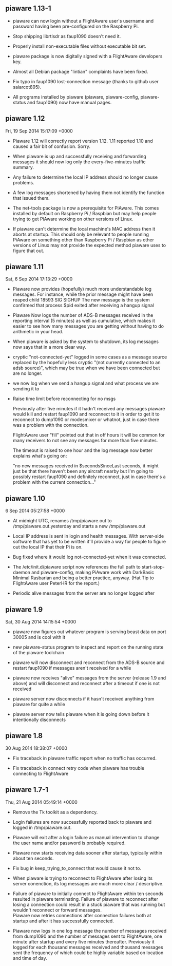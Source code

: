 piaware 1.13-1
---

* piaware can now login without a FlightAware user's username and password having been pre-configured on the Raspberry Pi.

* Stop shipping librtlsdr as faup1090 doesn't need it.

* Properly install non-executable files without executable bit set.

* piaware package is now digitally signed with a FlightAware developers key.

* Almost all Debian package "lintian" complaints have been fixed.

* Fix typo in faup1090 lost-connection message (thanks to github user saiarcot895).

* All programs installed by piaware (piaware, piaware-config, piaware-status and faup1090) now have manual pages.

piaware 1.12
---
Fri, 19 Sep 2014 15:17:09 +0000

* Piaware 1.12 will correctly report version 1.12.  1.11 reported 1.10
and caused a fair bit of confusion.  Sorry.

* When piaware is up and successfully receiving and forwarding messages it
should now log only the every-five-minutes traffic summary.

* Any failure to determine the local IP address should no longer cause problems.

* A few log messages shortened by having them not identify the function that
issued them.

* The net-tools package is now a prerequisite for PiAware.  This comes
installed by default on Raspberry Pi / Raspbian but may help people trying
to get PiAware working on other versions of Linux.

* If piaware can't determine the local machine's MAC address then it aborts
at startup.  This should only be relevant to people running PiAware on something
other than Raspberry Pi / Raspbian as other versions of Linux may
not provide the expected method piaware uses to figure that out.

piaware 1.11
---
Sat,  6 Sep 2014 17:13:29 +0000

* Piaware now provides (hopefully) much more understandable log messages.
For instance, while the prior message might have been
    reaped child 18593 SIG SIGHUP
The new message is
    the system confirmed that process $pid exited after receiving a hangup signal

* Piaware Now logs the number of ADS-B messages received in the reporting 
  interval (5 minutes) as well as cumulative, which makes it easier to see 
  how many messages you are getting without having to do arithmetic in your 
  head.
    
* When piaware is asked by the system to shutdown, its log messages now says
that in a more clear way.
    
* cryptic "not-connected-yet" logged in some cases as a message source
replaced by the hopefully less cryptic
"(not currently connected to an adsb source)", which may be true when
we have been connected but are no longer.

* we now log when we send a hangup signal and what process we are sending it to
    
* Raise time limit before reconnecting for no msgs
    
    Previously after five minutes if it hadn't received any messages piaware
    would kill and restart faup1090 and reconnect to it in order to get it
    to reconnect to dump1090 or modesmixer or whatnot, just in case there
    was a problem with the connection.
    
    FlightAware user "fill" pointed out that in off hours it will be common for
    many receivers to not see any messages for more than five minutes.
    
    The timeout is raised to one hour and the log message now better explains
    what's going on:
    
    "no new messages received in $secondsSinceLast seconds, it might just be 
    that there haven't been any aircraft nearby but I'm going to possibly 
    restart faup1090 and definitely reconnect, just in case there's a problem 
    with the current connection..."


piaware 1.10
---
6 Sep 2014 05:27:58 +0000

* At midnight UTC, renames /tmp/piaware.out to /tmp/piaware.out.yesterday
and starts a new /tmp/piaware.out

* Local IP address is sent in login and health messages.  With server-side
software that has yet to be written it'll provide a way for people to 
figure out the local IP that their Pi is on.

* Bug fixed where it would log not-connected-yet when it was connected.

* The /etc/init.d/piaware script now references the full path to
start-stop-daemon and piaware-config, making PiAware work with
DarkBasic Minimal Rasbarian and being a better practice, anyway.
(Hat Tip to FlightAware user PeterHR for the report.)

* Periodic alive messages from the server are no longer logged after


piaware 1.9
---
Sat, 30 Aug 2014 14:15:54 +0000

* piaware now figures out whatever program is serving beast data on
port 30005 and is cool with it

* new piaware-status program to inspect and report on the running state 
of the piaware toolchain

* piaware will now disconnect and reconnect from the ADS-B source and 
restart faup1090 if messages aren't received for a while

* piaware now receives "alive" messages from the server (release 1.9 and
above) and will disconnect and reconnect after a timeout if one is not 
received

* piaware server now disconnects if it hasn't received anything from piaware 
for quite a while

* piaware server now tells piaware when it is going down before it 
intentionally disconnects

piaware 1.8
---
30 Aug 2014 18:38:07 +0000

* Fix traceback in piaware traffic report when no traffic has occurred.

* Fix traceback in connect retry code when piaware has trouble connecting
to FlightAware

piaware 1.7-1
---
Thu, 21 Aug 2014 05:49:14 +0000

* Remove the Tk toolkit as a dependency.

* Login failures are now successfully reported back to piaware and logged
in /tmp/piaware.out.

* Piaware will exit after a login failure as manual intervention to change
the user name and/or password is probably required.

* Piaware now starts receiving data sooner after startup, typically within
about ten seconds.

* Fix bug in keep_trying_to_connect that would cause it not to.

* When piaware is trying to reconnect to FlightAware after losing its server
conenction, its log messages are much more clear / descriptive.

* Failure of piaware to initially connect to FlightAware within ten seconds
resulted in piaware terminating.  Failure of piaware to reconnect
after losing a connection could result in a stuck piaware
that was running but wouldn't reconnect or forward messages.  
Piaware now retries connections after connection failures both at startup
and after it has successfully connected.

* Piaware now logs in one log message the number of messages received from
dump1090 and the number of messages sent to FlightAware, one minute after
startup and every five minutes thereafter.  Previously it logged for
each thousand messages received and thousand messages sent the frequency
of which could be highly variable based on location and time of day.

